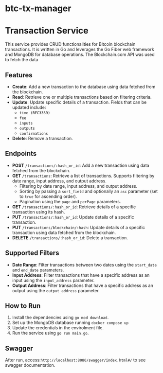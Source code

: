 # btc-tx-manager

# Transaction Service

This service provides CRUD functionalities for Bitcoin blockchain transactions. It is written in Go and leverages the Go Fiber web framework and MongoDB for database operations.
The Blockchain.com API was used to fetch the data

## Features

- **Create**: Add a new transaction to the database using data fetched from the blockchain.
- **Read**: Retrieve one or multiple transactions based on filtering criteria.
- **Update**: Update specific details of a transaction. Fields that can be updated include:
    - `time (RFC3339)` 
    - `fee`
    - `inputs`
    - `outputs`
    - `confirmations`
- **Delete**: Remove a transaction.

## Endpoints

- **POST** `/transactions/:hash_or_id`: Add a new transaction using data fetched from the blockchain.
- **GET** `/transactions`: Retrieve a list of transactions. Supports filtering by date range, input address, and output address.
  - Filtering by date range, input address, and output address.
  - Sorting by passing a `sort_field` and optionally an `asc` parameter (set to `true` for ascending order).
  - Pagination using the `page` and `perPage` parameters.
- **GET** `/transactions/:hash_or_id`: Retrieve details of a specific transaction using its hash.
- **PUT** `/transactions/:hash_or_id`: Update details of a specific transaction.
- **PUT** `/transactions/blockchain/:hash`: Update details of a specific transaction using data fetched from the blockchain.
- **DELETE** `/transactions/:hash_or_id`: Delete a transaction.

## Supported Filters

- **Date Range**: Filter transactions between two dates using the `start_date` and `end_date` parameters.
- **Input Address**: Filter transactions that have a specific address as an input using the `input_address` parameter.
- **Output Address**: Filter transactions that have a specific address as an output using the `output_address` parameter.

## How to Run

1. Install the dependencies using `go mod download`.
2. Set up the MongoDB database running `docker compose up`
3. Update the credentials in the envirolment file.
4. Run the service using `go run main.go`.

## Swagger
After run, access:`http://localhost:8080/swagger/index.html#/`
to see swagger documentation.